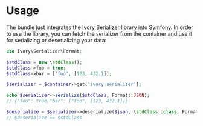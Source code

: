# Usage

The bundle just integrates the [Ivory Serializer](https://github.com/bresam/ivory-serializer) library into Symfony.
In order to use the library, you can fetch the serializer from the container and use it for serializing or 
deserializing your data:

``` php
use Ivory\Serializer\Format;

$stdClass = new \stdClass();
$stdClass->foo = true;
$stdClass->bar = ['foo', [123, 432.1]];

$serializer = $container->get('ivory.serializer');

echo $serializer->serialize($stdClass, Format::JSON);
// {"foo": true,"bar": ["foo", [123, 432.1]]}

$deserialize = $serializer->deserialize($json, \stdClass::class, Format::JSON);
// $deserialize == $stdClass
```
